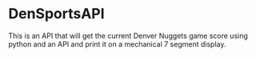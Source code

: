# DenSportsAPI
This is an API that will get the current Denver Nuggets game score using python and an API and print it on a mechanical 7 segment display.

